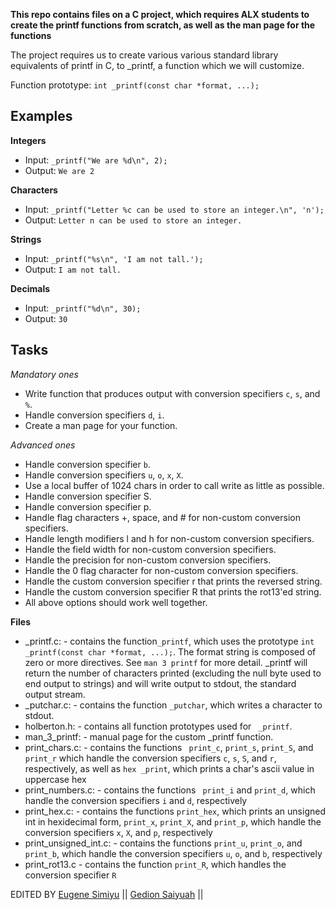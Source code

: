 **This repo contains files on a C project, which requires ALX students to create the printf functions from scratch, as well as the man page for the functions**

The project requires us to create various various standard library equivalents of printf in C, to _printf, a function which we will customize.

Function prototype: `int _printf(const char *format, ...);`

## Examples

**Integers**
 * Input: `_printf("We are %d\n", 2);`
 * Output: `We are 2`
 
**Characters**
 * Input: `_printf("Letter %c can be used to store an integer.\n", 'n');`
 * Output: `Letter n can be used to store an integer.`
 
 **Strings**
 * Input: `_printf("%s\n", 'I am not tall.');`
 * Output: `I am not tall.`
 
 **Decimals**
 * Input: `_printf("%d\n", 30);`
 * Output: `30`
 
## Tasks
 
 _Mandatory ones_
 
 * Write function that produces output with conversion specifiers `c`, `s`, and `%`.
 * Handle conversion specifiers `d`, `i`.
 * Create a man page for your function.
 
 _Advanced ones_
 
 * Handle conversion specifier `b`.
 * Handle conversion specifiers `u`, `o`, `x`, `X`.
 *  Use a local buffer of 1024 chars in order to call write as little as possible.
 * Handle conversion specifier S.
 * Handle conversion specifier p.
 * Handle flag characters +, space, and # for non-custom conversion specifiers.
 * Handle length modifiers l and h for non-custom conversion specifiers.
 * Handle the field width for non-custom conversion specifiers.
 * Handle the precision for non-custom conversion specifiers.
 * Handle the 0 flag character for non-custom conversion specifiers.
 * Handle the custom conversion specifier r that prints the reversed string.
 * Handle the custom conversion specifier R that prints the rot13'ed string.
 * All above options should work well together.
 
 **Files**
 * _printf.c: - contains the function`_printf`, which uses the prototype `int _printf(const char *format, ...);`. The format string is composed of zero or more directives. See `man 3 printf` for more detail. _printf will return the number of characters printed (excluding the null byte used to end output to strings) and will write output to stdout, the standard output stream.
 * _putchar.c: - contains the function `_putchar`, which writes a character to stdout.
* holberton.h: - contains all function prototypes used for ` _printf`.
* man_3_printf: - manual page for the custom _printf function.
* print_chars.c: - contains the functions ` print_c`, `print_s`, `print_S`, and `print_r` which handle the conversion specifiers `c`, `s`, `S`, and `r`, respectively, as well as `hex _print`, which prints a char's ascii value in uppercase hex
* print_numbers.c: - contains the functions ` print_i` and `print_d`, which handle the conversion specifiers `i` and `d`, respectively
* print_hex.c: - contains the functions `print_hex`, which prints an unsigned int in hexidecimal form, `print_x`, `print_X`, and `print_p`, which handle the conversion specifiers `x`, `X`, and `p`, respectively
* print_unsigned_int.c: - contains the functions `print_u`, `print_o`, and `print_b`, which handle the conversion specifiers `u`, `o`, and `b`, respectively
* print_rot13.c - contains the function `print_R`, which handles the conversion specifier `R`
 
 EDITED BY
 [Eugene Simiyu](https://github.com/wechu07)   ||
 [Gedion Saiyuah](https://github.com/Sairikei) ||
